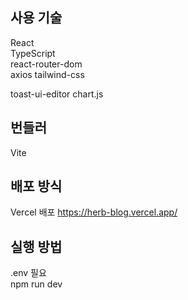 ## 사용 기술 ##
React  
TypeScript  
react-router-dom  
axios
tailwind-css  

toast-ui-editor
chart.js

## 번들러 ##
Vite

## 배포 방식 ##
Vercel 배포
https://herb-blog.vercel.app/

## 실행 방법 ##
.env 필요  
npm run dev
